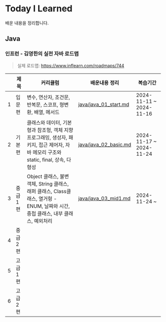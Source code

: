 # Today I Learned

배운 내용을 정리합니다.


## Java

### 인프런 - 김영한의 실전 자바 로드맵

> 실제 로드맵: https://www.inflearn.com/roadmaps/744

|   | 제목    | 커리큘럼                                                                                      | 배운내용 정리                                        | 복습기간                    |
|---|-------|-------------------------------------------------------------------------------------------|------------------------------------------------|-------------------------|
| 1 | 입문편   | 변수, 연산자, 조건문, 반복문, 스코프, 형변환, 배열, 메서드                                                      | [java/java_01_start.md](java/java_01_start.md) | 2024-11-11 ~ 2024-11-16 |
| 2 | 기본편   | 클래스와 데이터, 기본형과 참조형, 객체 지향 프로그래밍, 생성자, 패키지, 접근 제어자, 자바 메모리 구조와 static, final, 상속, 다형성      | [java/java_02_basic.md](java/java_02_basic.md) | 2024-11-17 ~ 2024-11-24 |
| 3 | 중급 1편 | Object 클래스, 불변 객체, String 클래스, 래퍼 클래스, Class클래스, 열거헝 - ENUM, 날짜와 시간, 중첩 클래스, 내부 클래스, 예외처리 | [java/java_03_mid1.md](java/java_03_mid1.md)   | 2024-11-24 ~            |
| 4 | 중급 2편 |                                                                                           |                                                |                         |
| 5 | 고급 1편 |                                                                                           |                                                |                         |
| 6 | 고급 2편 |                                                                                           |                                                |                         |
